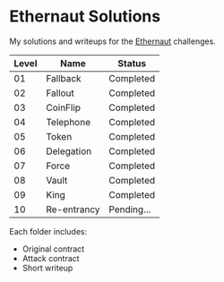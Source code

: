 # Ethernaut Solutions

My solutions and writeups for the [Ethernaut](https://ethernaut.openzeppelin.com/) challenges.

| Level | Name        | Status     |
| ----- | ----------- | ---------- |
| 01    | Fallback    | Completed  |
| 02    | Fallout     | Completed  |
| 03    | CoinFlip    | Completed  |
| 04    | Telephone   | Completed  |
| 05    | Token       | Completed  |
| 06    | Delegation  | Completed  |
| 07    | Force       | Completed  |
| 08    | Vault       | Completed  |
| 09    | King        | Completed  |
| 10    | Re-entrancy | Pending... |

Each folder includes:

- Original contract
- Attack contract
- Short writeup
